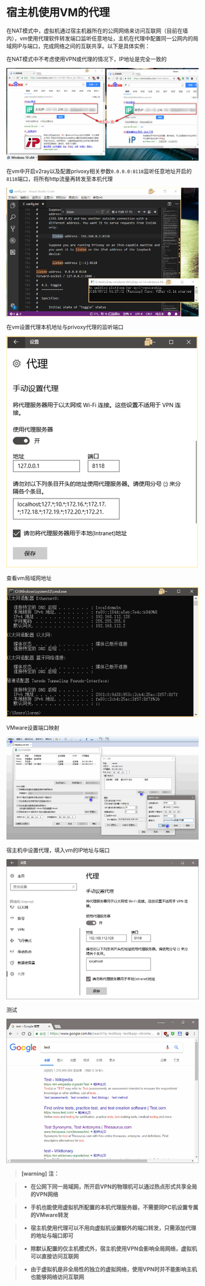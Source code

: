# 宿主机使用VM的代理

在NAT模式中，虚拟机通过宿主机器所在的公网网络来访问互联网（目前在墙内），vm使用代理软件转发端口监听任意地址，主机在代理中配置同一公网内的局域网IP与端口，完成网络之间的互联共享。以下是具体实例：

在NAT模式中不考虑使用VPN或代理的情况下，IP地址是完全一致的

![](../.gitbook/assets/2018-05-13_005931.png)

在vm中开启v2ray以及配置privoxy相关参数`0.0.0.0:8118`监听任意地址开启的`8118`端口，将所有http流量再转发至本机代理

![](../.gitbook/assets/2018-05-12_065612.png)

在vm设置代理本机地址与privoxy代理的监听端口

![](../.gitbook/assets/2018-05-13_013525.png)

查看vm局域网地址

![](../.gitbook/assets/2018-05-13_014622.png)

VMware设置端口映射

![](../.gitbook/assets/2018-05-13_015340%20%281%29.png)

宿主机中设置代理，填入vm的IP地址与端口

![](../.gitbook/assets/2018-05-13_020423%20%281%29.png)

测试

![](../.gitbook/assets/2018-05-13_021830.png)

> **[warning]** **注：**

> * **在公网下同一局域网，所开启VPN的物理机可以通过热点形式共享全局的VPN网络**

> * **手机也能使用虚拟机所配置的本机代理服务器，不需要同PC机设置专属的VMware转发**

> * **宿主机使用代理可以不用向虚拟机设置额外的端口转发，只需添加代理的地址与端口即可**

> * **除默认配置的仅主机模式外，宿主机使用VPN会影响全局网络，虚拟机可以直接访问互联网**

> * **由于虚拟机是非全局性的独立的虚拟网络，使用VPN时并不能影响主机也能够网络访问互联网**



